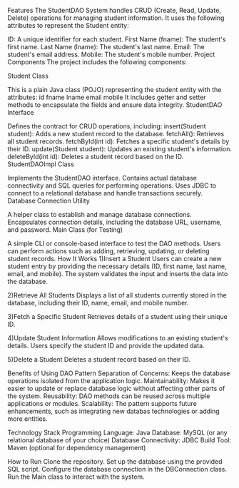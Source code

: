 Features
The StudentDAO System handles CRUD (Create, Read, Update, Delete) operations for managing student information. It uses the following attributes to represent the Student entity:

ID: A unique identifier for each student.
First Name (fname): The student's first name.
Last Name (lname): The student's last name.
Email: The student's email address.
Mobile: The student's mobile number.
Project Components
The project includes the following components:

Student Class

This is a plain Java class (POJO) representing the student entity with the attributes:
id
fname
lname
email
mobile
It includes getter and setter methods to encapsulate the fields and ensure data integrity.
StudentDAO Interface

Defines the contract for CRUD operations, including:
insert(Student student): Adds a new student record to the database.
fetchAll(): Retrieves all student records.
fetchById(int id): Fetches a specific student's details by their ID.
update(Student student): Updates an existing student's information.
deleteById(int id): Deletes a student record based on the ID.
StudentDAOImpl Class

Implements the StudentDAO interface.
Contains actual database connectivity and SQL queries for performing operations.
Uses JDBC to connect to a relational database and handle transactions securely.
Database Connection Utility

A helper class to establish and manage database connections.
Encapsulates connection details, including the database URL, username, and password.
Main Class (for Testing)

A simple CLI or console-based interface to test the DAO methods.
Users can perform actions such as adding, retrieving, updating, or deleting student records.
How It Works
1)Insert a Student
Users can create a new student entry by providing the necessary details (ID, first name, last name, email, and mobile). The system validates the input and inserts the data into the database.

2)Retrieve All Students
Displays a list of all students currently stored in the database, including their ID, name, email, and mobile number.

3)Fetch a Specific Student
Retrieves details of a student using their unique ID.

4)Update Student Information
Allows modifications to an existing student's details. Users specify the student ID and provide the updated data.

5)Delete a Student
Deletes a student record based on their ID.

Benefits of Using DAO Pattern
Separation of Concerns: Keeps the database operations isolated from the application logic.
Maintainability: Makes it easier to update or replace database logic without affecting other parts of the system.
Reusability: DAO methods can be reused across multiple applications or modules.
Scalability: The pattern supports future enhancements, such as integrating new databas technologies or adding more entities.

Technology Stack
Programming Language: Java
Database: MySQL (or any relational database of your choice)
Database Connectivity: JDBC
Build Tool: Maven (optional for dependency management)

How to Run
Clone the repository.
Set up the database using the provided SQL script.
Configure the database connection in the DBConnection class.
Run the Main class to interact with the system.
